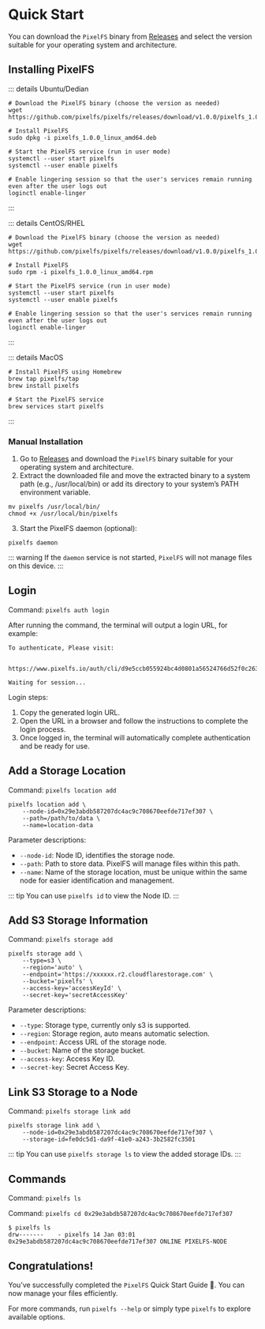 # Quick Start

You can download the `PixelFS` binary from [Releases](https://github.com/pixelfs/pixelfs/releases) and select the version suitable for your operating system and architecture.

## Installing PixelFS

::: details Ubuntu/Dedian
```shell
# Download the PixelFS binary (choose the version as needed)
wget https://github.com/pixelfs/pixelfs/releases/download/v1.0.0/pixelfs_1.0.0_linux_amd64.deb

# Install PixelFS
sudo dpkg -i pixelfs_1.0.0_linux_amd64.deb

# Start the PixelFS service (run in user mode)
systemctl --user start pixelfs
systemctl --user enable pixelfs

# Enable lingering session so that the user's services remain running even after the user logs out
loginctl enable-linger
```
:::

::: details CentOS/RHEL
```shell
# Download the PixelFS binary (choose the version as needed)
wget https://github.com/pixelfs/pixelfs/releases/download/v1.0.0/pixelfs_1.0.0_linux_amd64.rpm

# Install PixelFS
sudo rpm -i pixelfs_1.0.0_linux_amd64.rpm

# Start the PixelFS service (run in user mode)
systemctl --user start pixelfs
systemctl --user enable pixelfs

# Enable lingering session so that the user's services remain running even after the user logs out
loginctl enable-linger
```
:::

::: details MacOS
```shell
# Install PixelFS using Homebrew
brew tap pixelfs/tap
brew install pixelfs

# Start the PixelFS service
brew services start pixelfs
```
:::

### Manual Installation

1. Go to [Releases](https://github.com/pixelfs/pixelfs/releases) and download the `PixelFS` binary suitable for your operating system and architecture.
2. Extract the downloaded file and move the extracted binary to a system path (e.g., /usr/local/bin) or add its directory to your system’s PATH environment variable.

```shell
mv pixelfs /usr/local/bin/
chmod +x /usr/local/bin/pixelfs
```

3. Start the PixelFS daemon (optional):

```shell
pixelfs daemon
```

::: warning
If the `daemon` service is not started, `PixelFS` will not manage files on this device.
:::

## Login

Command: `pixelfs auth login`

After running the command, the terminal will output a login URL, for example:

```text
To authenticate, Please visit:

    https://www.pixelfs.io/auth/cli/d9e5ccb055924bc4d0801a56524766d52f0c26397e9f431abb19ada6be9c16df

Waiting for session...
```

Login steps:
1.	Copy the generated login URL.
2.	Open the URL in a browser and follow the instructions to complete the login process.
3.	Once logged in, the terminal will automatically complete authentication and be ready for use.

## Add a Storage Location

Command: `pixelfs location add`

```shell
pixelfs location add \
    --node-id=0x29e3abdb587207dc4ac9c708670eefde717ef307 \
    --path=/path/to/data \
    --name=location-data
```

Parameter descriptions:

- `--node-id`: Node ID, identifies the storage node.
- `--path`: Path to store data. PixelFS will manage files within this path.
- `--name`: Name of the storage location, must be unique within the same node for easier identification and management.

::: tip
You can use `pixelfs id` to view the Node ID.
:::

## Add S3 Storage Information

Command: `pixelfs storage add`

```shell
pixelfs storage add \
	--type=s3 \
	--region='auto' \
	--endpoint='https://xxxxxx.r2.cloudflarestorage.com' \
	--bucket='pixelfs' \
	--access-key='accessKeyId' \
	--secret-key='secretAccessKey'
```

Parameter descriptions:

- `--type`: Storage type, currently only s3 is supported.
- `--region`: Storage region, auto means automatic selection.
- `--endpoint`: Access URL of the storage node.
- `--bucket`: Name of the storage bucket.
- `--access-key`: Access Key ID.
- `--secret-key`: Secret Access Key.

## Link S3 Storage to a Node

Command: `pixelfs storage link add`

```shell
pixelfs storage link add \
    --node-id=0x29e3abdb587207dc4ac9c708670eefde717ef307 \
    --storage-id=fe0dc5d1-da9f-41e0-a243-3b2582fc3501
```

::: tip
You can use `pixelfs storage ls` to view the added storage IDs.
:::

## Commands

Command: `pixelfs ls`

Command: `pixelfs cd 0x29e3abdb587207dc4ac9c708670eefde717ef307`

```shell
$ pixelfs ls
drw-------    - pixelfs 14 Jan 03:01 0x29e3abdb587207dc4ac9c708670eefde717ef307 ONLINE PIXELFS-NODE
```

## Congratulations!

You’ve successfully completed the `PixelFS` Quick Start Guide 🎉. You can now manage your files efficiently.

For more commands, run `pixelfs --help` or simply type `pixelfs` to explore available options.
